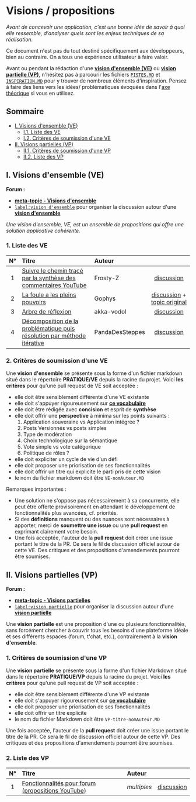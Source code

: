 Visions / propositions
======================

*Avant de concevoir une application, c'est une bonne idée de savoir à quoi elle ressemble, d'analyser quels sont les enjeux techniques de sa réalisation.*  

Ce document n'est pas du tout destiné spécifiquement aux développeurs, bien au contraire. On a tous une expérience utilisateur à faire valoir.

Avant ou pendant la rédaction d'une [**vision d'ensemble (VE)**](#I)  ou [**vision partielle (VP)**](#II), n'hésitez pas à parcourir les fichiers [`PISTES.MD`](../THEORIE/PISTES.html) et [`INSPIRATION.MD`](../THEORIE/INSPIRATION.html) pour y trouver de nombreux éléments d'inspiration. Pensez à faire des liens vers les idées/ problématiques évoquées dans l'[axe théorique](../THEORIE) si vous en utilisez.

Sommaire
--------

- [I. Visions d'ensemble (VE)](#I)
  - [I.1. Liste des VE](#I.1)
  - [I.2. Critères de soumission d'une VE](#I.2)
- [II. Visions partielles (VP)](#II)
  - [II.1. Critères de soumission d'une VP](#II.1)
  - [II.2. Liste des VP](#II.2)


<a name="I"></a>
I. Visions d'ensemble (VE)
---------------------------

**Forum :**

- [**meta-topic - Visions d'ensemble**](https://github.com/dirtylab/wiki/issues/12)  
- [`label:vision d'ensemble`](https://github.com/dirtylab/wiki/issues?q=label%3A%22vision+d%27ensemble%22) pour organiser la discussion autour d'une [**vision d'ensemble**](#I)

*Une vision d'ensemble, VE, est un ensemble de propositions qui offre une solution applicative cohérente.*

<a name="I.1"></a>
### 1. Liste des VE

|N°   |Titre |Auteur |     |
|:---:|:-----|:------|:----:|
|1|[Suivre le chemin tracé par la synthèse des commentaires YouTube](VE/VE-Frosty-Z.html)|Frosty-Z|[discussion](https://github.com/dirtylab/wiki/issues/8)|
|2|[La foule a les pleins pouvoirs](VE/VE-Gophys.html)|Gophys|[discussion](https://github.com/dirtylab/wiki/issues/7) + [topic original](https://github.com/sveinburne/lets-play-science/issues/48)|
|3|[Arbre de réflexion](VE/VE-akka-vodol.html)|akka-vodol|[discussion](https://github.com/dirtylab/wiki/issues/17)|
|4|[Décomposition de la problématique puis résolution par méthode itérative](VE/VE-PandaDesSteppes.html)|PandaDesSteppes|[discussion](https://www.reddit.com/r/dirtylab/comments/4gexad/solution_possible_d%C3%A9composition_de_la/)|


<a name="I.2"></a>
### 2. Critères de soumission d'une VE
Une **vision d'ensemble** se présente sous la forme d'un fichier markdown situé dans le répertoire **PRATIQUE/VE** depuis la racine du projet. Voici **les critères** pour qu'une pull request de VE soit acceptée :

- elle doit être sensiblement différente d'une VE existante
- elle doit s'appuyer rigoureusement sur [**ce vocabulaire**](../DEFINITIONS.html)
- elle doit être rédigée avec **concision** et esprit de **synthèse**
- elle doit offrir une **perspective** à minima sur les points suivants :
  1. Application souveraine vs Application intégrée ?
  2. Posts Versionnés vs posts simples
  3. Type de modération
  4. Choix technologique sur la sémantique
  5. Vote simple vs vote catégorique
  6. Politique de rôles ?
- elle doit expliciter un cycle de vie d'un défi
- elle doit proposer une priorisation de ses fonctionnalités
- elle doit offrir un titre qui explicite le parti pris de cette vision
- le nom du fichier markdown doit être `VE-nomAuteur.MD`

Remarques importantes :

- Une solution ne s'oppose pas nécessairement à sa concurrente, elle peut être offerte provisoirement en attendant le développement de fonctionnalités plus avancées, cf. priorités.
- Si des **définitions** manquent ou des nuances sont nécessaires à apporter, merci de **soumettre une issue** ou une **pull request** en exprimant clairement votre besoin.
- Une fois acceptée, l'auteur de la **pull request** doit créer une issue portant le titre de la PR. Ce sera le fil de discussion officiel autour de cette VE. Des critiques et des propositions d'amendements pourront être soumises.

<a name="II"></a>
II. Visions partielles (VP)
---------------------------

**Forum :**
- [**meta-topic - Visions partielles**](https://github.com/dirtylab/wiki/issues/6)
- [`label:vision partielle`](https://github.com/dirtylab/wiki/issues?q=label%3A%22vision+partielle%22) pour organiser la discussion autour d'une [**vision partielle**](#II)

Une **vision partielle** est une proposition d'une ou plusieurs fonctionnalités, sans forcément chercher à couvrir tous les besoins d'une plateforme idéale et ses différents espaces (forum, t'chat, etc.), contrairement à la **vision d'ensemble**.

<a name="II.1"></a>
### 1. Critères de soumission d'une VP
Une **vision partielle** se présente sous la forme d'un fichier Markdown situé dans le répertoire **PRATIQUE/VP** depuis la racine du projet. Voici **les critères** pour qu'une pull request de VP soit acceptée :
- elle doit être sensiblement différente d'une VP existante
- elle doit s'appuyer rigoureusement sur [**ce vocabulaire**](../DEFINITIONS.html)
- elle doit proposer une priorisation de ses fonctionnalités
- elle doit offrir un titre explicite
- le nom du fichier Markdown doit être `VP-titre-nomAuteur.MD`

Une fois acceptée, l'auteur de la **pull request** doit créer une issue portant le titre de la PR. Ce sera le fil de discussion officiel autour de cette VP. Des critiques et des propositions d'amendements pourront être soumises.

<a name="II.2"></a>
### 2. Liste des VP

|N°   |Titre |Auteur|     |
|:---:|:-----|:-----|:----:|
|1|[Fonctionnalités pour forum (propositions YouTube)](VP/VP-forum-propositions-Youtube.html)|*multiples*|[discussion](https://github.com/dirtylab/wiki/issues/5)|
